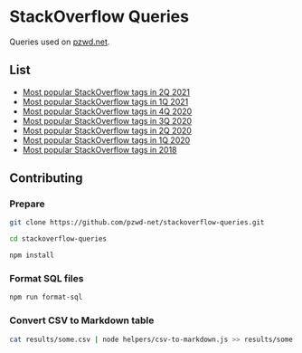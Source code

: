 # StackOverflow Queries

Queries used on [pzwd.net](https://pzwd.net/t/top-of-stackoverflow).

## List

- [Most popular StackOverflow tags in 2Q 2021](results/most-popular-stackoverflow-tags-in-2q-2021.md)
- [Most popular StackOverflow tags in 1Q 2021](results/most-popular-stackoverflow-tags-in-1q-2021.md)
- [Most popular StackOverflow tags in 4Q 2020](results/most-popular-stackoverflow-tags-in-4q-2020.md)
- [Most popular StackOverflow tags in 3Q 2020](results/most-popular-stackoverflow-tags-in-3q-2020.md)
- [Most popular StackOverflow tags in 2Q 2020](results/most-popular-stackoverflow-tags-in-2q-2020.md)
- [Most popular StackOverflow tags in 1Q 2020](results/most-popular-stackoverflow-tags-in-1q-2020.md)
- [Most popular StackOverflow tags in 2018](results/most-popular-stackoverflow-tags-in-2018.md)

## Contributing

### Prepare

```sh
git clone https://github.com/pzwd-net/stackoverflow-queries.git

cd stackoverflow-queries

npm install
```

### Format SQL files

```sh
npm run format-sql
```

### Convert CSV to Markdown table

```sh
cat results/some.csv | node helpers/csv-to-markdown.js >> results/some.md
```
